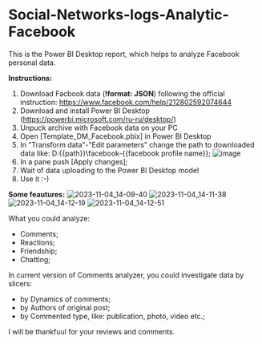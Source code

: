 # Social-Networks-logs-Analytic-Facebook
This is the Power BI Desktop report, which helps to analyze Facebook personal data.  

**Instructions:**
1. Download Facbook data (**!format: JSON**) following the official instruction: https://www.facebook.com/help/212802592074644 
2. Download and install Power BI Desktop (https://powerbi.microsoft.com/ru-ru/desktop/)
3. Unpuck archive with Facebook data on your PC
4. Open [Template_DM_Facebook.pbix] in Power BI Desktop
5. In "Transform data"-"Edit parameters" change the path to downloaded data like: D:\{{path}}\facebook-{{facebook profile name}};
   ![image](https://github.com/StrangeBelk/Social-Networks-logs-Analytic-Facebook/assets/20987906/393ad18d-98b4-4e04-92fd-e10906021485)
7. In a pane push [Apply changes];
8. Wait of data uploading to the Power BI Desktop model
9. Use it :-)

**Some feautures:**
![2023-11-04_14-09-40](https://github.com/StrangeBelk/Facebook-Personal-Data-Analtics/assets/20987906/f2bcef48-0c2c-4d6a-87d4-9b6d379be862)
![2023-11-04_14-11-38](https://github.com/StrangeBelk/Facebook-Personal-Data-Analtics/assets/20987906/1b4abc61-6d00-4b55-9a3d-3939d255ddee)
![2023-11-04_14-12-19](https://github.com/StrangeBelk/Facebook-Personal-Data-Analtics/assets/20987906/c0e2a6b6-331c-4366-b2f0-88fa76834677)
![2023-11-04_14-12-51](https://github.com/StrangeBelk/Facebook-Personal-Data-Analtics/assets/20987906/89980dc1-812a-4822-8865-51c3e7173a22)

What you could analyze:
- Comments;
- Reactions;
- Friendship;
- Chatting;

In current version of Comments analyzer, you could investigate data by slicers:
- by Dynamics of comments;
- by Authors of original post;
- by Commented type, like: publication, photo, video etc.;

I will be thankfuul for your reviews and comments.   
